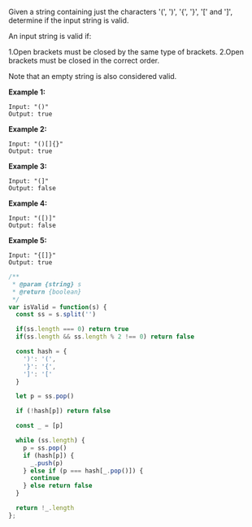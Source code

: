 Given a string containing just the characters '(', ')', '{', '}', '[' and ']', determine if the input string is valid.

An input string is valid if:

1.Open brackets must be closed by the same type of brackets.
2.Open brackets must be closed in the correct order.

Note that an empty string is also considered valid.

**Example 1:**
```
Input: "()"
Output: true
```
**Example 2:**
```
Input: "()[]{}"
Output: true
```
**Example 3:**
```
Input: "(]"
Output: false
```
**Example 4:**
```
Input: "([)]"
Output: false
```
**Example 5:**
```
Input: "{[]}"
Output: true
```


```js
/**
 * @param {string} s
 * @return {boolean}
 */
var isValid = function(s) {
  const ss = s.split('')

  if(ss.length === 0) return true
  if(ss.length && ss.length % 2 !== 0) return false

  const hash = {
    ')': '(',
    '}': '{',
    ']': '['
  }

  let p = ss.pop()

  if (!hash[p]) return false

  const _ = [p]

  while (ss.length) {
    p = ss.pop()
    if (hash[p]) {
      _.push(p)
    } else if (p === hash[_.pop()]) {
      continue
    } else return false
  }

  return !_.length
};
```
